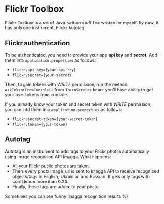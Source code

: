 # Flickr Toolbox

Flickr Toolbox is a set of Java-written stuff I've written for myself. By now, it has only one instrument, Flickr 
Autotag.

## Flickr authentication
To be authenticated, you need to provide your app **api key** and **secret**. Add them into `application.properties` as 
follows:

* `flickr.api-key={your-api-key}`
* `flickr.secret={your-secret}`

Then, to gain tokens with _WRITE_ permission, run the method `askTokensFromConsole()` from `TokenService` bean: you'll have 
ability to get your user tokens from console. 

If you already know your token and secret token with _WRITE_ permission, you can add them into `application.properties` 
as follows:

* `flickr.secret-token={your-secret-token}`
* `flickr.token={your-token}`

## Autotag
Autotag is an instrument to add tags to your Flickr photos automatically using image recognition API Imagga. What happens:
* All your Flickr public photos are taken.
* Then, every photo image_url is sent to Imagga API to receive recognized objects/tags in English, Ukrainian and Russian.
It gets only tags with confidence more than 0.25.
* Finally, these tags are added to your photo.

Sometimes you can see funny Imagga recognition results %)